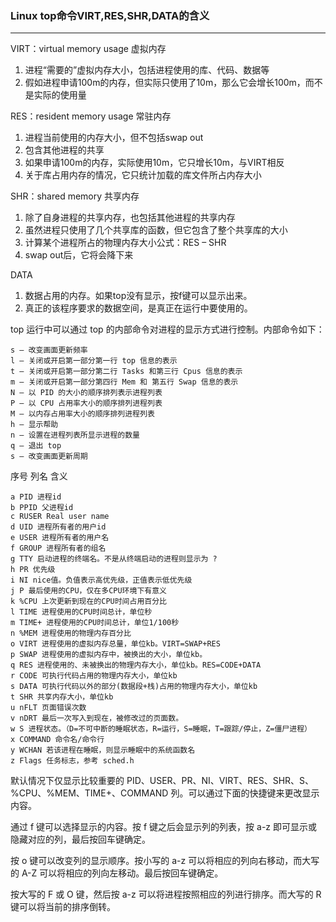﻿### Linux top命令VIRT,RES,SHR,DATA的含义---VIRT：virtual memory usage 虚拟内存1. 进程“需要的”虚拟内存大小，包括进程使用的库、代码、数据等2. 假如进程申请100m的内存，但实际只使用了10m，那么它会增长100m，而不是实际的使用量RES：resident memory usage 常驻内存1. 进程当前使用的内存大小，但不包括swap out2. 包含其他进程的共享3. 如果申请100m的内存，实际使用10m，它只增长10m，与VIRT相反4. 关于库占用内存的情况，它只统计加载的库文件所占内存大小SHR：shared memory 共享内存1. 除了自身进程的共享内存，也包括其他进程的共享内存2. 虽然进程只使用了几个共享库的函数，但它包含了整个共享库的大小3. 计算某个进程所占的物理内存大小公式：RES – SHR4. swap out后，它将会降下来DATA1. 数据占用的内存。如果top没有显示，按f键可以显示出来。2. 真正的该程序要求的数据空间，是真正在运行中要使用的。top 运行中可以通过 top 的内部命令对进程的显示方式进行控制。内部命令如下：```s – 改变画面更新频率l – 关闭或开启第一部分第一行 top 信息的表示t – 关闭或开启第一部分第二行 Tasks 和第三行 Cpus 信息的表示m – 关闭或开启第一部分第四行 Mem 和 第五行 Swap 信息的表示N – 以 PID 的大小的顺序排列表示进程列表P – 以 CPU 占用率大小的顺序排列进程列表M – 以内存占用率大小的顺序排列进程列表h – 显示帮助n – 设置在进程列表所显示进程的数量q – 退出 tops – 改变画面更新周期```序号 列名 含义```a PID 进程idb PPID 父进程idc RUSER Real user named UID 进程所有者的用户ide USER 进程所有者的用户名f GROUP 进程所有者的组名g TTY 启动进程的终端名。不是从终端启动的进程则显示为 ?h PR 优先级i NI nice值。负值表示高优先级，正值表示低优先级j P 最后使用的CPU，仅在多CPU环境下有意义k %CPU 上次更新到现在的CPU时间占用百分比l TIME 进程使用的CPU时间总计，单位秒m TIME+ 进程使用的CPU时间总计，单位1/100秒n %MEM 进程使用的物理内存百分比o VIRT 进程使用的虚拟内存总量，单位kb。VIRT=SWAP+RESp SWAP 进程使用的虚拟内存中，被换出的大小，单位kb。q RES 进程使用的、未被换出的物理内存大小，单位kb。RES=CODE+DATAr CODE 可执行代码占用的物理内存大小，单位kbs DATA 可执行代码以外的部分(数据段+栈)占用的物理内存大小，单位kbt SHR 共享内存大小，单位kbu nFLT 页面错误次数v nDRT 最后一次写入到现在，被修改过的页面数。w S 进程状态。（D=不可中断的睡眠状态，R=运行，S=睡眠，T=跟踪/停止，Z=僵尸进程）x COMMAND 命令名/命令行y WCHAN 若该进程在睡眠，则显示睡眠中的系统函数名z Flags 任务标志，参考 sched.h```默认情况下仅显示比较重要的 PID、USER、PR、NI、VIRT、RES、SHR、S、%CPU、%MEM、TIME+、COMMAND 列。可以通过下面的快捷键来更改显示内容。通过 f 键可以选择显示的内容。按 f 键之后会显示列的列表，按 a-z 即可显示或隐藏对应的列，最后按回车键确定。按 o 键可以改变列的显示顺序。按小写的 a-z 可以将相应的列向右移动，而大写的 A-Z 可以将相应的列向左移动。最后按回车键确定。按大写的 F 或 O 键，然后按 a-z 可以将进程按照相应的列进行排序。而大写的 R 键可以将当前的排序倒转。